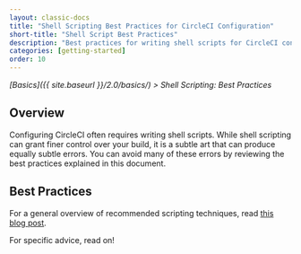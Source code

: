 ```yaml
---
layout: classic-docs
title: "Shell Scripting Best Practices for CircleCI Configuration"
short-title: "Shell Script Best Practices"
description: "Best practices for writing shell scripts for CircleCI configuration"
categories: [getting-started]
order: 10
---
```


*[Basics]({{ site.baseurl }}/2.0/basics/) > Shell Scripting: Best Practices*

## Overview

Configuring CircleCI often requires
writing shell scripts.
While shell scripting can grant finer control over your build,
it is a subtle art
that can produce equally subtle errors.
You can avoid many of these errors
by reviewing the best practices
explained in this document.

## Best Practices

For a general overview of recommended scripting techniques,
read [this blog post](https://www.davidpashley.com/articles/writing-robust-shell-scripts/).

For specific advice, read on!
